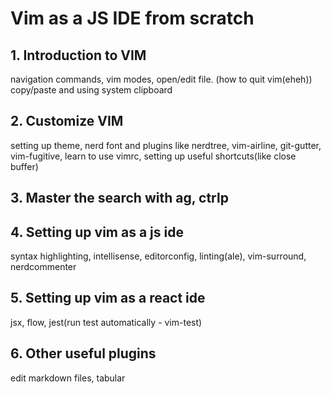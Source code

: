 # Vim as a JS IDE from scratch

## 1. Introduction to VIM
navigation commands, vim modes, open/edit file. (how to quit vim(eheh))
copy/paste and using system clipboard

## 2. Customize VIM
setting up theme, nerd font and plugins like nerdtree, vim-airline, git-gutter, vim-fugitive, learn to use vimrc, setting up useful shortcuts(like close buffer)

## 3. Master the search with ag, ctrlp

## 4. Setting up vim as a js ide
syntax highlighting, intellisense, editorconfig, linting(ale), vim-surround, nerdcommenter

## 5. Setting up vim as a react ide
jsx, flow, jest(run test automatically - vim-test)

## 6. Other useful plugins
edit markdown files, tabular
